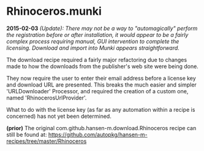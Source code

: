 Rhinoceros.munki
================

**2015-02-03**
*(Update): There may not be a way to "automagically" perform the registration before or after installation, it would appear to be a fairly complex process requiring manual, GUI intervention to complete the licensing. Download and import into Munki appears straightforward.* 

The download recipe required a fairly major refactoring due to
changes made to how the downloads from the publisher's web site
were being done.

They now require the user to enter their email address before
a license key and download URL are presented. This breaks the
much easier and simpler 'URLDownloader' Processor, and required
the creation of a custom one, named 'RhinocerosUrlProvider'.

What to do with the license key (as far as any automation within
a recipe is concerned) has not yet been determined.


**(prior)**
The original com.github.hansen-m.download.Rhinoceros recipe can
still be found at:
https://github.com/autopkg/hansen-m-recipes/tree/master/Rhinoceros


